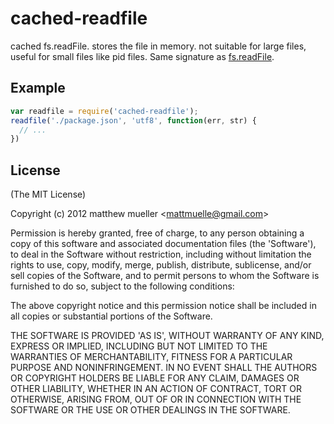 
# cached-readfile

  cached fs.readFile. stores the file in memory. not suitable for large files, useful for small files like pid files. Same signature as [fs.readFile](http://nodejs.org/api/fs.html#fs_fs_readfile_filename_options_callback).

## Example

```js
var readfile = require('cached-readfile');
readfile('./package.json', 'utf8', function(err, str) {
  // ...
})
```

## License

(The MIT License)

Copyright (c) 2012 matthew mueller &lt;mattmuelle@gmail.com&gt;

Permission is hereby granted, free of charge, to any person obtaining
a copy of this software and associated documentation files (the
'Software'), to deal in the Software without restriction, including
without limitation the rights to use, copy, modify, merge, publish,
distribute, sublicense, and/or sell copies of the Software, and to
permit persons to whom the Software is furnished to do so, subject to
the following conditions:

The above copyright notice and this permission notice shall be
included in all copies or substantial portions of the Software.

THE SOFTWARE IS PROVIDED 'AS IS', WITHOUT WARRANTY OF ANY KIND,
EXPRESS OR IMPLIED, INCLUDING BUT NOT LIMITED TO THE WARRANTIES OF
MERCHANTABILITY, FITNESS FOR A PARTICULAR PURPOSE AND NONINFRINGEMENT.
IN NO EVENT SHALL THE AUTHORS OR COPYRIGHT HOLDERS BE LIABLE FOR ANY
CLAIM, DAMAGES OR OTHER LIABILITY, WHETHER IN AN ACTION OF CONTRACT,
TORT OR OTHERWISE, ARISING FROM, OUT OF OR IN CONNECTION WITH THE
SOFTWARE OR THE USE OR OTHER DEALINGS IN THE SOFTWARE.
